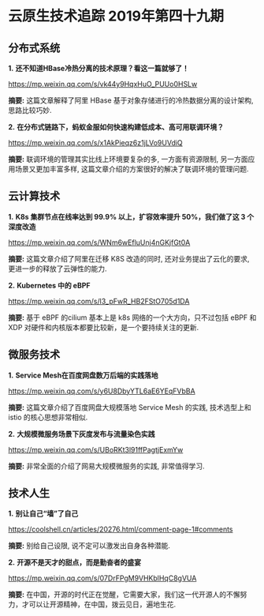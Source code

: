 # 云原生技术追踪 2019年第四十九期
## 分布式系统
**1.** **还不知道HBase冷热分离的技术原理？看这一篇就够了！**

https://mp.weixin.qq.com/s/vk44y9HqxHuO_PUUo0HSLw

**摘要:** 这篇文章解释了阿里 HBase 基于对象存储进行的冷热数据分离的设计架构, 思路比较巧妙.

**2.** **在分布式链路下，蚂蚁金服如何快速构建低成本、高可用联调环境？**

https://mp.weixin.qq.com/s/x1AkPieqz6z1jLVo9UVdiQ

**摘要:** 联调环境的管理其实比线上环境要复杂的多, 一方面有资源限制, 另一方面应用场景又更加丰富多样, 这篇文章介绍的方案很好的解决了联调环境的管理问题.

## 云计算技术
**1.** **K8s 集群节点在线率达到 99.9% 以上，扩容效率提升 50%，我们做了这 3 个深度改造**

https://mp.weixin.qq.com/s/WNm6wEfluUnj4nGKjfGt0A

**摘要:** 这篇文章介绍了阿里在迁移 K8S 改造的同时, 还对业务提出了云化的要求, 更进一步的释放了云弹性的能力.

**2.** **Kubernetes 中的 eBPF**

https://mp.weixin.qq.com/s/l3_pFwR_HB2FStO705d1DA

**摘要:** 基于 eBPF 的cilium 基本上是 k8s 网络的一个大方向，只不过包括 eBPF 和 XDP 对硬件和内核版本都要比较新，是一个要持续关注的更新.

## 微服务技术
**1.** **Service Mesh在百度网盘数万后端的实践落地**

https://mp.weixin.qq.com/s/y6U8DbyYTL6aE6YEqFVbBA

**摘要:** 这篇文章介绍了百度网盘大规模落地 Service Mesh 的实践, 技术选型上和 istio 的核心思想非常相似.

**2.** **大规模微服务场景下灰度发布与流量染色实践**

https://mp.weixin.qq.com/s/UBoRKt3l91ffPagtjExmYw

**摘要:** 非常全面的介绍了网易大规模微服务的实践, 非常值得学习.

## 技术人生
**1.** **别让自己“墙”了自己**

https://coolshell.cn/articles/20276.html/comment-page-1#comments

**摘要:** 别给自己设限, 说不定可以激发出自身各种潜能.

**2.** **开源不是天才的甜点，而是勤奋者的盛宴**

https://mp.weixin.qq.com/s/07DrFPgM9VHKblHqC8gVUA

**摘要:** 在中国，开源的时代正在觉醒，它需要大家，我们这一代开源人的不懈努力，才可以让开源精神，在中国，拨云见日，遍地生花.

